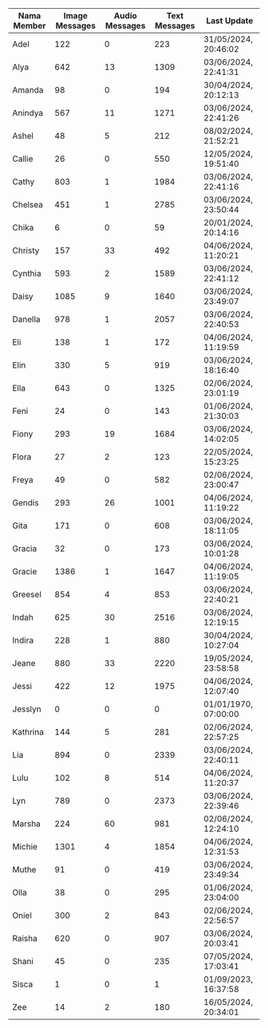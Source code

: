 | Nama Member | Image Messages | Audio Messages | Text Messages | Last Update |
| ------ | -------------- | -------------- | ------------- | ------------ |
| Adel | 122 | 0 | 223 | 31/05/2024, 20:46:02 |
| Alya | 642 | 13 | 1309 | 03/06/2024, 22:41:31 |
| Amanda | 98 | 0 | 194 | 30/04/2024, 20:12:13 |
| Anindya | 567 | 11 | 1271 | 03/06/2024, 22:41:26 |
| Ashel | 48 | 5 | 212 | 08/02/2024, 21:52:21 |
| Callie | 26 | 0 | 550 | 12/05/2024, 19:51:40 |
| Cathy | 803 | 1 | 1984 | 03/06/2024, 22:41:16 |
| Chelsea | 451 | 1 | 2785 | 03/06/2024, 23:50:44 |
| Chika | 6 | 0 | 59 | 20/01/2024, 20:14:16 |
| Christy | 157 | 33 | 492 | 04/06/2024, 11:20:21 |
| Cynthia | 593 | 2 | 1589 | 03/06/2024, 22:41:12 |
| Daisy | 1085 | 9 | 1640 | 03/06/2024, 23:49:07 |
| Danella | 978 | 1 | 2057 | 03/06/2024, 22:40:53 |
| Eli | 138 | 1 | 172 | 04/06/2024, 11:19:59 |
| Elin | 330 | 5 | 919 | 03/06/2024, 18:16:40 |
| Ella | 643 | 0 | 1325 | 02/06/2024, 23:01:19 |
| Feni | 24 | 0 | 143 | 01/06/2024, 21:30:03 |
| Fiony | 293 | 19 | 1684 | 03/06/2024, 14:02:05 |
| Flora | 27 | 2 | 123 | 22/05/2024, 15:23:25 |
| Freya | 49 | 0 | 582 | 02/06/2024, 23:00:47 |
| Gendis | 293 | 26 | 1001 | 04/06/2024, 11:19:22 |
| Gita | 171 | 0 | 608 | 03/06/2024, 18:11:05 |
| Gracia | 32 | 0 | 173 | 03/06/2024, 10:01:28 |
| Gracie | 1386 | 1 | 1647 | 04/06/2024, 11:19:05 |
| Greesel | 854 | 4 | 853 | 03/06/2024, 22:40:21 |
| Indah | 625 | 30 | 2516 | 03/06/2024, 12:19:15 |
| Indira | 228 | 1 | 880 | 30/04/2024, 10:27:04 |
| Jeane | 880 | 33 | 2220 | 19/05/2024, 23:58:58 |
| Jessi | 422 | 12 | 1975 | 04/06/2024, 12:07:40 |
| Jesslyn | 0 | 0 | 0 | 01/01/1970, 07:00:00 |
| Kathrina | 144 | 5 | 281 | 02/06/2024, 22:57:25 |
| Lia | 894 | 0 | 2339 | 03/06/2024, 22:40:11 |
| Lulu | 102 | 8 | 514 | 04/06/2024, 11:20:37 |
| Lyn | 789 | 0 | 2373 | 03/06/2024, 22:39:46 |
| Marsha | 224 | 60 | 981 | 02/06/2024, 12:24:10 |
| Michie | 1301 | 4 | 1854 | 04/06/2024, 12:31:53 |
| Muthe | 91 | 0 | 419 | 03/06/2024, 23:49:34 |
| Olla | 38 | 0 | 295 | 01/06/2024, 23:04:00 |
| Oniel | 300 | 2 | 843 | 02/06/2024, 22:56:57 |
| Raisha | 620 | 0 | 907 | 03/06/2024, 20:03:41 |
| Shani | 45 | 0 | 235 | 07/05/2024, 17:03:41 |
| Sisca | 1 | 0 | 1 | 01/09/2023, 16:37:58 |
| Zee | 14 | 2 | 180 | 16/05/2024, 20:34:01 |
